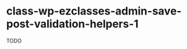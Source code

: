 class-wp-ezclasses-admin-save-post-validation-helpers-1
=======================================================

TODO
